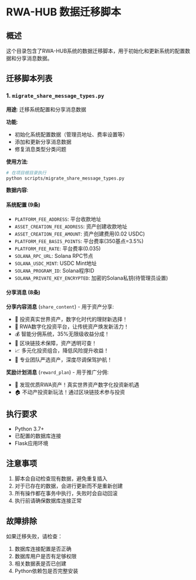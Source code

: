 # RWA-HUB 数据迁移脚本

## 概述
这个目录包含了RWA-HUB系统的数据迁移脚本，用于初始化和更新系统的配置数据和分享消息数据。

## 迁移脚本列表

### 1. `migrate_share_message_types.py`
**用途**: 迁移系统配置和分享消息数据

**功能**:
- 初始化系统配置数据（管理员地址、费率设置等）
- 添加和更新分享消息数据
- 修复消息类型分类问题

**使用方法**:
```bash
# 在项目根目录执行
python scripts/migrate_share_message_types.py
```

**数据内容**:

#### 系统配置 (9条)
- `PLATFORM_FEE_ADDRESS`: 平台收款地址
- `ASSET_CREATION_FEE_ADDRESS`: 资产创建收款地址  
- `ASSET_CREATION_FEE_AMOUNT`: 资产创建费用(0.02 USDC)
- `PLATFORM_FEE_BASIS_POINTS`: 平台费率(350基点=3.5%)
- `PLATFORM_FEE_RATE`: 平台费率(0.035)
- `SOLANA_RPC_URL`: Solana RPC节点
- `SOLANA_USDC_MINT`: USDC Mint地址
- `SOLANA_PROGRAM_ID`: Solana程序ID
- `SOLANA_PRIVATE_KEY_ENCRYPTED`: 加密的Solana私钥(待管理员设置)

#### 分享消息 (8条)
**分享内容消息** (`share_content`) - 用于资产分享:
- 💎 投资真实世界资产，数字化时代的理财新选择！
- 🌟 RWA数字化投资平台，让传统资产焕发新活力！
- 💰 智能分佣系统，35%无限级收益分成！
- 🔐 区块链技术保障，资产透明可查！
- 📈 多元化投资组合，降低风险提升收益！
- 🎯 专业团队严选资产，深度尽调保驾护航！

**奖励计划消息** (`reward_plan`) - 用于推广分佣:
- 🚀 发现优质RWA资产！真实世界资产数字化投资新机遇
- 🏠 不动产投资新玩法！通过区块链技术参与投资

## 执行要求
- Python 3.7+
- 已配置的数据库连接
- Flask应用环境

## 注意事项
1. 脚本会自动检查现有数据，避免重复插入
2. 对于已存在的数据，会进行更新而不是重新创建
3. 所有操作都在事务中执行，失败时会自动回滚
4. 执行前请确保数据库连接正常

## 故障排除
如果迁移失败，请检查：
1. 数据库连接配置是否正确
2. 数据库用户是否有足够权限
3. 相关数据表是否已创建
4. Python依赖包是否完整安装